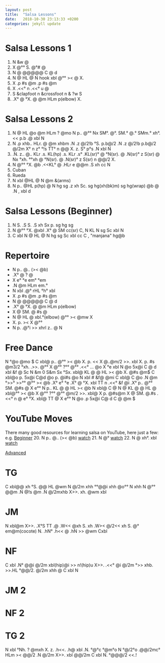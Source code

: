 ```yaml
---
layout: post
title:  "Salsa Lessons"
date:   2018-10-30 23:13:33 +0200
categories: jekyll update
---
```



# Salsa Lessons 1
1. N &w @
2. X @°° S. @°# @
3. N @ @@@@@ C @ d
4. N @ HL @ N hook xbl @°° >< @ X.
5. X .p #s @m .p #s @m
6. X .<<° n .<<° u @
6. S &clapfoot n &crossfoot n & ?w S
7. .X° @ °X. @ @m HLm p(elbow) X.

# Salsa Lessons 2
1. N @ HL @o @m HLm ? @mo N p.. @°° Nx SM°. @°. SM.° @.° SMm.° xh°. <<  p.b .@ xbl N
2. N .p xhb.. HLr. @ @m xhbm .N .z @/2!b °S. p.b@/2 .N .z @/2!b p.b@/2 @/2m X° n z° °!s TT° n @@ X. z. S° p°s .N xbl N
3. .N. z.. @.. KLr .s. KL(hp) .s. KLr .s° .KL(sr)° @ °N(sr). @ .N(sr)° z S(sr) @ Nx °xh. °°xh @ °N(sr). @ .N(sr)° z S(sr) n @@/2 X.
4. N @°° °X. @b .<<KL° @ .HLr e @@m .S xh cc N
6. Cuban
7. Rueda
7. N xbl @HL @ N @m &(arms)
8. N p.. @HL p(hp) @ N hg sg .z xh Sc. sg hg(xh(bk)m) sg hg(wrap) @b @ .N , xbl d


# Salsa Lessons (Beginner)
1. N S. .S S. .S xh Sx p. sg hg sg 
2. N @°° °X. @xbl .X° @ SM cc(sr) C, N KL N sg Sc xbl N 
3. C xbl N @ HL @ N hg sg Sc xbl cc C , "manjana" hg@b  

# Repertoire
- N p.. @.. (>< @b)
-  .X° @ ? @
- X e° °e em° °em
- .N @m HLm em.°
- N xbl .@° rHL °h° xbl
- X .p #s @m .p #s @m
- N @ @@@@@ C @ d
- .X° @ °X. @ @m HLm p(elbow)
- X @ SM. @ #s @
- N @ HL @ xbl.°(elbow) @°° >< @mw X
- X. p. >< X @°°
- N p. .@°i >> xhrl z.. @ N

# Free Dance
N °@o @mo $ C xbl@ p.. @°° >< @b X. p. << X @..@m/2 >>. xbl X. p. #s @m3/2 °xh.  .>>. @°° X @°° ?°° @°° .<<° … @o X °e xbl N @o 5x@i C @ d xbl &f @ Sc N &m
0 S&m Sx °Sx. xbl@ KL @ @ HL >< @b X. @#s @m$ C xbl@o p. 5x@i C@d @o p. @i#s @o N xbl # &f@ @mi C xbl@ C @o .N @m °>>° >>°° @°° >< @b .X° e° °e .X° @ °X. xbl TT n .<<° &f @i .X° p.. @°° SM. @#s @ X e°° N p.. KL @ @ HL >< @b
N xbl@ C @ N @ KL @ @ HL @ xbl@°° >< @b X @°° ?°° @°° @m/2 >>. xbl@ X p. @#s@m X @ SM. @.#s .<<° n @ e° °X. xbl@ TT @ X e°° N @o .p 5x@i C@ d C @ @m $

# YouTube Moves
There many good resources for learning salsa on YouTube, here just a few:
e.g.
[Beginner](https://www.youtube.com/watch?v=PhCVGqBOjAo&t=136s&ab\_channel=SexyLatinDancing)
20. N p.. @.. (>< @b) [watch](https://www.youtube.com/watch?v=t39C2rq_PWo&list=PLzQLYa4i8-6ttepSkMUotELuuWBWZX63g&index=11)
21. N @° [watch](https://www.youtube.com/watch?v=1g322euzmBQ)
22. N @ xh°. xbl [watch](https://www.youtube.com/watch?v=1g322euzmBQ)

[Advanced](https://www.youtube.com/watch?v=RsusizwLkXg&ab\_channel=SkandWood)
# TG
C xbl@@ xh °S. @@ HL @wm N @/2m xhh °°@@i xhh @o°° N xhh N @°° @@m .N @!s @m .N @/2mxhb X>>. xh. @wm  xbl
# JM
N xbl@m X>>. .X°S TT .@ .W<< @xh S. xh .W>< @/2<< xh S. @° em@m(cocote) N. .hN° .h<< @ .hN >> @wm Cxbl
# NF
C xbl .N° @@i @/2m xbl(hip)@i >> n!(hip)u X>>. .<<° @i @/2m °>> xhb. >>.HL °@@/2. @/2m xhh @ C xbl N
# JM 2
# NF 2
# TG 2
N xbl °Nh. ? @mxh X. z. .h<<. .h@ xbl .N. °@°c °@m°o N °@/2°o .@@/2mc° HLm >< @@/2 .N @/2m X>>. xbl @@/2m C xbl N. °@@@/2 <<.!
